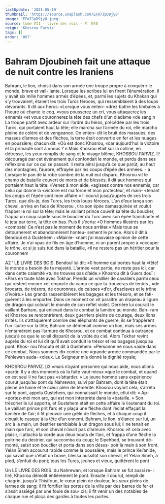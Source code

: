 ```yaml
---
lastUpdate: '2021-05-19'
thumbnail: 'https://source.unsplash.com/EFm7JpD9jy8'
image: 'EFm7JpD9jy8.jpeg'
source: tome VII - livre des rois - P. 040
reign: 'Khosrou Parviz'
tags: []
order: '007'
---
```


# Bahram Djoubineh fait une attaque de nuit contre les Iraniens

Bahram, le lion, choisit dans son armée une troupe propre à conquérir le monde, brave et vail- lante. Lorsque les scribes lui en firent l’énumération.
il y avait six mille hommes armés d’épées, et, parmi
les sujets du Khakan qui s’y trouvaient, étaient les trois Turcs féroces, qui ressemblaient à des loups dévorants. Il dit aux héros: «Lorsque vous enten- «drez battre les timbales à l’heure où chante le coq, «vous pousserez un cri, vous attaquerez les ennemis «et vous couronnerez la tête des chefs d’un diadème
«de sang.n La troupe partit avec ardeur sur l’ordre
du héros, précédée par les trois Turcs, qui portaient
haut la tête; elle marcha sur l’armée du roi, elle marcha pleine de colère et de vengeance. On enten-
dit le bruit des massues, des masses d’armes et des flèches, la terre était convertie en fer et les nuages en poussière; chacun dit: «Où est donc Khosrou, «car aujourd’hui la victoire et la primauté sont à «nous ? n Mais Khosrou était sur la colline, en détresse, les yeux remplis de sang et le visage blême,
KHOSBOU PARVIZ. Il! découragé par cet événement qui confondait le
monde, et perdu dans ses réflexions sur ce qui se passait. Il resta ainsi jusqu’à ce que parût, au haut des montagnes, l’aurore, effrayée par les coups d’épée des armées. -
a Lorsque le pan de la robe sombre de la nuit eut disparu, Khosrou vit le champ de bataille couvert de morts et de blessés; il dit aux hommes qui portaient haut la tête: «Venez à mon aide, «agissez contre nos ennemis, car celui qui donne la «victoire est ma force et mon protecteur, et main- «tenant les coups et l’épée sont mon affaire.» ll
courut jusqu’auprès de ces trois Turcs, que dis-je,
des Turcs, les trois loups féroces. L’un d’eux lança
son cheval, arriva en face de Khosrou , tira son épée damasquinée et voulut frapper le roi sur la tête; mais le vaillant prince couvrit sa tête du bouclier, frappa un coup rapide sous le bouclier du Turc avec son épée tranchante et le jeta par terre, la tête en
bas. Puis il s’écria: «O hommes illustrés par les «combats! Ce n’est pas le moment de nous arrêter.» Mais tous se détournèrent et abandonnèrent honteu- sement le prince.
Alors il dit à Bendouï et à Gustehem : «Mainle- «nant j’ai mauvaise opinion de cette affaire. Je n’ai «pas de fils en âge d’homme, ni un parent propre à «occuper le trône, et si je suis tué dans la bataille, «il ne restera pas un héritier pour la couronnem

A2 ’ LE LIVRE DES BOIS.
Bendouï lui dit: «0 homme qui portes haut la «tête! le monde a besoin de ta majesté. L’armée
«est partie, ne reste pas ici, car dans cette calamité «tu ne trouves pas d’aide.» Khosrou dit à Guers
douï : «Pars en toute hâte avec Tokhar. Prends un «millier de cavaliers parmi ceux qui restent encore «et emporte du camp ce que tu trouveras de tentes , «de brocarts, de trésors, de couronnes, de caisses «d’or, d’esclaves et le trône d’ivoire.» Les grands rassemblèrent les bagages et les trésors, et se fati- guèrent à les emporter.
Dans ce moment on vit paraître un drapeau à ligure de dragon qui colorait le monde de son reflet violet. Derrière lui courait le vaillant Barham, qui enlevait dans le combat la lumière au monde. Bah- ram et Khosrou se rencontrèrent, deux guerriers pleins de courage, deux lions irrités. Ils s’attaquèrent comme des éléphants de guerre, ils se frappèrent
l’un l’autre sur la tête; Bahram se démenait comme
un lion, mais ses armes n’entamèrent pas l’armure
de Khosrou, et ce combat continua à outrance jusqu’à
ce que le soleil disparût de la voûte du ciel. Alors Tokhar revint auprès du roi et lui dit qu’il avait conduit le trésor et les bagages jusqu’au pont. Khos-
rou l’écouta et dit à Gustehem: «Personne ne nous
«aide dans ce combat. Nous sommes dix contre une «grande armée commandée par le Pehlewan auda- «cieux. Le Seigneur m’a donné la dignité royale;

KHOSROU PARVIZ. [i3 «mais n’ayant personne qui nous aide, nous allons
«partir. Il y a des moments où la fuite vaut mieux «que le combat, et quand on est seul il ne faut pas «s’attarder. » Le jeune homme sans expérience courut
jusqu’au pont du Nahrewan, suivi par Bahram, dont
la tête était pleine de haine et le cœur plein de témérité.
Khosrou voyant cela, s’arrêta sur le pont, appela Gustehem, qui connaissait le monde, etlui dit: « Ap- «portez-moi mon arc, qui est mon interprète dans la «bataille. » Son trésorier le lui apporta, et Gustehem était en cette affaire le lieutenant du roi. Le vaillant prince prit l’arc et y plaça une flèche dont l’éclat
effaçait la lumière de l’air; il fit pleuvoir une grêle
de flèches, et à chaque coup il clouait le casque à la tête d’un ennemi. Bahram, le lion, s’élance sur lui,
un arc à la main, un destrier semblable à un dragon sous lui; il ne tenait en main que l’arc, et son cheval n’avait pas d’armure. Khosrou vit cela avec plaisir, il attacha la corde aux deux bouts de l’arc,
et frappa d’une flèche la poitrine du destrier, qui succomba du coup; le Sipehbed, se trouvant dé- monté, saisit son bouclier et porta dans son déses- poir la main à son front. Yelan Sineh accourut rapide comme la poussière, mais le prince Kei’anide,
qui savait que c’était un brave, blessa aussitôt son cheval, et Yelan Sineh, à pied, s’enfuit du pont; tous les Turcs, jeunes et vieux, quittèrent le pont

Un LE LIVRE DES ROIS.
du Nahrewan, et lorsque Bahram se fut aussi re- i tiré, Khosrou démolit entièrement le pont. Ensuite
il courut, rempli de chagrin, jusqu’à Thisifoun, le
cœur plein de douleur, les yeux pleins de larmes de
sang; il fit fortifier les portes de la ville par des barres de fer et s’assit assiégé par une foule de sou-
cis; il fit venir un des notables de chaque rue et plaça des gardes à toutes les portes.

